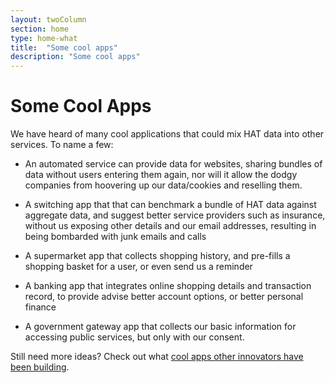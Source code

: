 ```yaml
---
layout: twoColumn
section: home
type: home-what
title:  "Some cool apps"
description: "Some cool apps"
---
```


# Some Cool Apps

We have heard of many cool applications that could mix HAT data into other services. To name a few: 

* An automated service can provide data for websites, sharing bundles of data without users entering them again, nor will it allow the dodgy companies from hoovering up our data/cookies and reselling them. 

* A switching app that that can benchmark a bundle of HAT data against aggregate data, and suggest better service providers such as insurance, without us exposing other details and our email addresses, resulting in being bombarded with junk emails and calls

* A supermarket app that collects shopping history, and pre-fills a shopping basket for a user, or even send us a reminder

* A banking app that integrates online shopping details and transaction record, to provide advise better account options, or better personal finance 

* A government gateway app that collects our basic information for accessing public services, but only with our consent.


Still need more ideas? Check out what [cool apps other innovators have been building](http://innovation.hubofallthings.com/c/innovation).
